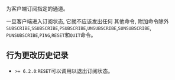 为客户端订阅指定的通道。

一旦客户端进入订阅状态, 它就不应该发出任何
其他命令, 附加命令除外`SUBSCRIBE`,`SSUBSCRIBE`,`PSUBSCRIBE`,`UNSUBSCRIBE`,`SUNSUBSCRIBE`,
`PUNSUBSCRIBE`,`PING`,`RESET`和`QUIT`命令。

## 行为更改历史记录

*   `>= 6.2.0`:`RESET`可以调用以退出订阅状态。
